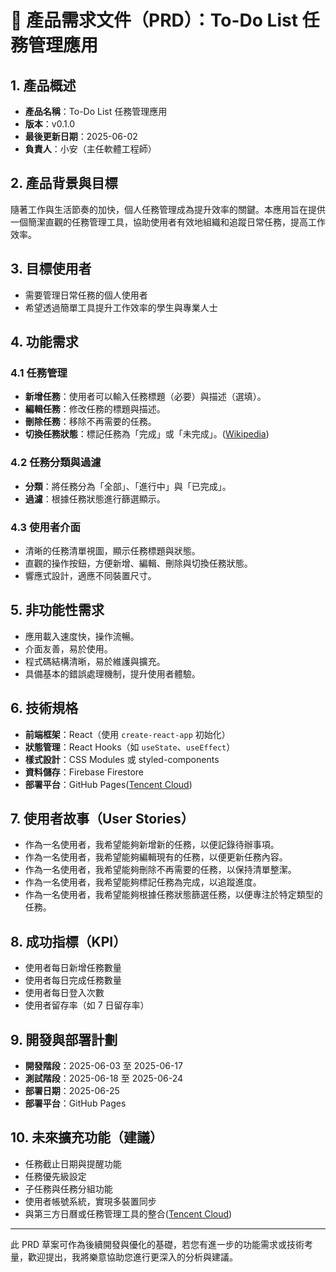 
# 📄 產品需求文件（PRD）：To-Do List 任務管理應用

## 1. 產品概述

* **產品名稱**：To-Do List 任務管理應用
* **版本**：v0.1.0
* **最後更新日期**：2025-06-02
* **負責人**：小安（主任軟體工程師）

## 2. 產品背景與目標

隨著工作與生活節奏的加快，個人任務管理成為提升效率的關鍵。本應用旨在提供一個簡潔直觀的任務管理工具，協助使用者有效地組織和追蹤日常任務，提高工作效率。

## 3. 目標使用者

* 需要管理日常任務的個人使用者
* 希望透過簡單工具提升工作效率的學生與專業人士

## 4. 功能需求

### 4.1 任務管理

* **新增任務**：使用者可以輸入任務標題（必要）與描述（選填）。
* **編輯任務**：修改任務的標題與描述。
* **刪除任務**：移除不再需要的任務。
* **切換任務狀態**：標記任務為「完成」或「未完成」。([Wikipedia][1])

### 4.2 任務分類與過濾

* **分類**：將任務分為「全部」、「進行中」與「已完成」。
* **過濾**：根據任務狀態進行篩選顯示。

### 4.3 使用者介面

* 清晰的任務清單視圖，顯示任務標題與狀態。
* 直觀的操作按鈕，方便新增、編輯、刪除與切換任務狀態。
* 響應式設計，適應不同裝置尺寸。

## 5. 非功能性需求

* 應用載入速度快，操作流暢。
* 介面友善，易於使用。
* 程式碼結構清晰，易於維護與擴充。
* 具備基本的錯誤處理機制，提升使用者體驗。

## 6. 技術規格

* **前端框架**：React（使用 `create-react-app` 初始化）
* **狀態管理**：React Hooks（如 `useState`、`useEffect`）
* **樣式設計**：CSS Modules 或 styled-components
* **資料儲存**：Firebase Firestore
* **部署平台**：GitHub Pages([Tencent Cloud][2])

## 7. 使用者故事（User Stories）

* 作為一名使用者，我希望能夠新增新的任務，以便記錄待辦事項。
* 作為一名使用者，我希望能夠編輯現有的任務，以便更新任務內容。
* 作為一名使用者，我希望能夠刪除不再需要的任務，以保持清單整潔。
* 作為一名使用者，我希望能夠標記任務為完成，以追蹤進度。
* 作為一名使用者，我希望能夠根據任務狀態篩選任務，以便專注於特定類型的任務。

## 8. 成功指標（KPI）

* 使用者每日新增任務數量
* 使用者每日完成任務數量
* 使用者每日登入次數
* 使用者留存率（如 7 日留存率）

## 9. 開發與部署計劃

* **開發階段**：2025-06-03 至 2025-06-17
* **測試階段**：2025-06-18 至 2025-06-24
* **部署日期**：2025-06-25
* **部署平台**：GitHub Pages

## 10. 未來擴充功能（建議）

* 任務截止日期與提醒功能
* 任務優先級設定
* 子任務與任務分組功能
* 使用者帳號系統，實現多裝置同步
* 與第三方日曆或任務管理工具的整合([Tencent Cloud][2])

---

此 PRD 草案可作為後續開發與優化的基礎，若您有進一步的功能需求或技術考量，歡迎提出，我將樂意協助您進行更深入的分析與建議。

[1]: https://zh.wikipedia.org/wiki/Firebase?utm_source=chatgpt.com "Firebase"
[2]: https://cloud.tencent.com/developer/information/%E5%A6%82%E4%BD%95%E4%BD%BF%E7%94%A8react%20native%E5%B0%86%E6%95%B0%E6%8D%AE%E4%BF%9D%E5%AD%98%E5%88%B0firebase%EF%BC%9F?utm_source=chatgpt.com "如何使用react native将数据保存到firebase？ - 腾讯云开发者社区"
